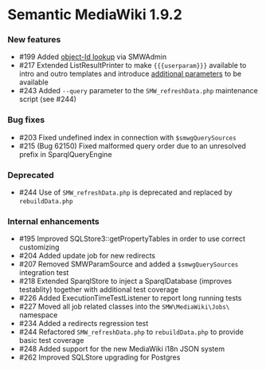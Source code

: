 # Semantic MediaWiki 1.9.2


### New features

* #199 Added [object-Id lookup][id-lookup] via SMWAdmin
* #217 Extended ListResultPrinter to make `{{{userparam}}}` available to intro and outro templates and introduce [additional parameters][217] to be available
* #243 Added `--query` parameter to the `SMW_refreshData.php` maintenance script (see #244)

### Bug fixes

* #203 Fixed undefined index in connection with `$smwgQuerySources`
* #215 (Bug 62150) Fixed malformed query order due to an unresolved prefix in SparqlQueryEngine

### Deprecated 
* #244 Use of `SMW_refreshData.php` is deprecated and replaced by `rebuildData.php`

### Internal enhancements

* #195 Improved SQLStore3::getPropertyTables in order to use correct customizing
* #204 Added update job for new redirects
* #207 Removed SMWParamSource and added a `$smwgQuerySources` integration test
* #218 Extended SparqlStore to inject a SparqlDatabase (improves testablity) together with additional test coverage
* #226 Added ExecutionTimeTestListener to report long running tests
* #227 Moved all job related classes into the `SMW\MediaWiki\Jobs\` namespace
* #234 Added a redirects regression test
* #244 Refactored `SMW_refreshData.php` to `rebuildData.php` to provide basic test coverage
* #248 Added support for the new MediaWiki i18n JSON system
* #262 Improved SQLStore upgrading for Postgres

[id-lookup]: https://www.semantic-mediawiki.org/wiki/Help:Object_ID_lookup
[217]: https://github.com/SemanticMediaWiki/SemanticMediaWiki/pull/217
